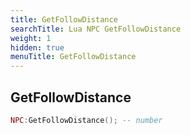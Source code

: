 ```yaml
---
title: GetFollowDistance
searchTitle: Lua NPC GetFollowDistance
weight: 1
hidden: true
menuTitle: GetFollowDistance
---
```

## GetFollowDistance
```lua
NPC:GetFollowDistance(); -- number
```